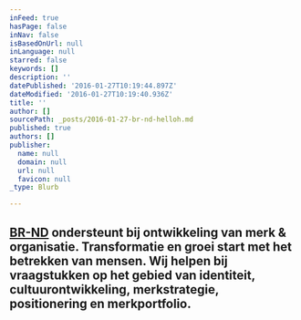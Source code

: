 ```yaml
---
inFeed: true
hasPage: false
inNav: false
isBasedOnUrl: null
inLanguage: null
starred: false
keywords: []
description: ''
datePublished: '2016-01-27T10:19:44.897Z'
dateModified: '2016-01-27T10:19:40.936Z'
title: ''
author: []
sourcePath: _posts/2016-01-27-br-nd-helloh.md
published: true
authors: []
publisher:
  name: null
  domain: null
  url: null
  favicon: null
_type: Blurb

---
```

## [BR-ND][0] ondersteunt bij ontwikkeling van merk & organisatie. Transformatie en groei start met het betrekken van mensen. Wij helpen bij vraagstukken op het gebied van identiteit, cultuurontwikkeling, merkstrategie, positionering en merkportfolio.

[0]: www.br-nd.com